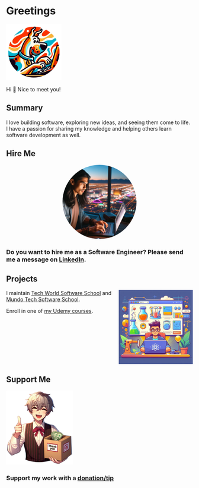 # Greetings

<img src="dog-typing-computer.png" alt="dog looking at computer screen and typing on computer keyboard" height="150">

Hi 👋 Nice to meet you!

## Summary

I love building software, exploring new ideas, and seeing them come to life. I have a passion for sharing my knowledge and helping others learn software development as well.

## Hire Me

<div align="center">
  <a href="https://www.linkedin.com/in/renanengineer/" target="_blank" rel="noreferrer">
    <img src="looking-and-typing-laptop.png" alt="person looking at laptop screen and typing" height="200" style="border-radius:50%;">
  </a>
</div>

### Do you want to **hire me** as a Software Engineer? Please send me a message on [LinkedIn](https://www.linkedin.com/in/renanengineer/).

## Projects

<a href="https://www.nbktechworld.com" target="_blank" rel="noreferrer">
  <img src="experiments-laptop.jpeg" alt="looking and typing laptop with experimentation themed backdrop" height="200" align="right">
</a>

I maintain [Tech World Software School](https://www.nbktechworld.com) and [Mundo Tech Software School](https://www.nbkmundotech.com).

Enroll in one of [my Udemy courses](https://www.udemy.com/user/renan-martins-5/).

<div style="height: 120px"></div>

<div style="clear: both;">

## Support Me

<a href="https://linktr.ee/nbktechworld" target="_blank" rel="noreferrer">
  <img src="donation-box.png" alt="person carrying a donation box" height="200" style="clear: both;">
</a>

### Support my work with a **[donation/tip](https://linktr.ee/nbktechworld)**

</div>
